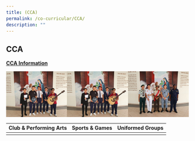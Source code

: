 ```yaml
---
title: (CCA)
permalink: /co-curricular/CCA/
description: ""
---
```

## CCA

**<u>CCA Information</u>**

<img src="/images/Clubs%20&%20Performing%20Arts.jpeg" 
     style="width:33%;float:left"><img src="/images/Clubs%20&%20Performing%20Arts.jpeg" 
     style="width:33%;float:left"><img src="/images/Uniformed%20Groups.jpeg" 
     style="width:33%">
 
| Club & Performing Arts |Sports & Games | Uniformed Groups |
| -------- | -------- | -------- |
|||
